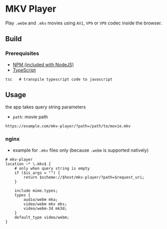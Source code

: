 # MKV Player

Play `.webm` and `.mkv` movies using `AV1`, `VP9` or `VP8` codec inside the browser.

## Build

### Prerequisites

-   [NPM (included with NodeJS)](https://nodejs.org/en/download/current/)
-   [TypeScript](https://www.typescriptlang.org/download)

```
tsc   # transpile typescript code to javascript
```

## Usage

the app takes query string parameters

-   `path`: movie path

```
https://example.com/mkv-player/?path=/path/to/movie.mkv
```

### nginx

-   example for `.mkv` files only (because `.webm` is supported natively)

```
# mkv-player
location ~* \.mkv$ {
    # only when query string is empty
    if ($is_args = "") {
        return $scheme://$host/mkv-player/?path=$request_uri;
    }

    include mime.types;
    types {
        audio/webm mka;
        video/webm mkv mks;
        video/webm-3d mk3d;
    }
    default_type video/webm;
}
```
